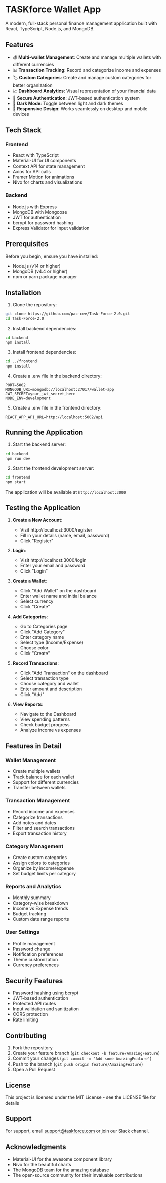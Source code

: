 # TASKforce Wallet App

A modern, full-stack personal finance management application built with React, TypeScript, Node.js, and MongoDB.

## Features

- 💰 **Multi-wallet Management**: Create and manage multiple wallets with different currencies
- 📊 **Transaction Tracking**: Record and categorize income and expenses
- 🏷️ **Custom Categories**: Create and manage custom categories for better organization
- 📈 **Dashboard Analytics**: Visual representation of your financial data
- 🔐 **Secure Authentication**: JWT-based authentication system
- 🌙 **Dark Mode**: Toggle between light and dark themes
- 📱 **Responsive Design**: Works seamlessly on desktop and mobile devices

## Tech Stack

### Frontend
- React with TypeScript
- Material-UI for UI components
- Context API for state management
- Axios for API calls
- Framer Motion for animations
- Nivo for charts and visualizations

### Backend
- Node.js with Express
- MongoDB with Mongoose
- JWT for authentication
- bcrypt for password hashing
- Express Validator for input validation

## Prerequisites

Before you begin, ensure you have installed:
- Node.js (v14 or higher)
- MongoDB (v4.4 or higher)
- npm or yarn package manager

## Installation

1. Clone the repository:
```bash
git clone https://github.com/pac-cee/Task-Force-2.0.git
cd Task-Force-2.0
```

2. Install backend dependencies:
```bash
cd backend
npm install
```

3. Install frontend dependencies:
```bash
cd ../frontend
npm install
```

4. Create a .env file in the backend directory:
```env
PORT=5002
MONGODB_URI=mongodb://localhost:27017/wallet-app
JWT_SECRET=your_jwt_secret_here
NODE_ENV=development
```

5. Create a .env file in the frontend directory:
```env
REACT_APP_API_URL=http://localhost:5002/api
```

## Running the Application

1. Start the backend server:
```bash
cd backend
npm run dev
```

2. Start the frontend development server:
```bash
cd frontend
npm start
```

The application will be available at `http://localhost:3000`

## Testing the Application

1. **Create a New Account**:
   - Visit http://localhost:3000/register
   - Fill in your details (name, email, password)
   - Click "Register"

2. **Login**:
   - Visit http://localhost:3000/login
   - Enter your email and password
   - Click "Login"

3. **Create a Wallet**:
   - Click "Add Wallet" on the dashboard
   - Enter wallet name and initial balance
   - Select currency
   - Click "Create"

4. **Add Categories**:
   - Go to Categories page
   - Click "Add Category"
   - Enter category name
   - Select type (Income/Expense)
   - Choose color
   - Click "Create"

5. **Record Transactions**:
   - Click "Add Transaction" on the dashboard
   - Select transaction type
   - Choose category and wallet
   - Enter amount and description
   - Click "Add"

6. **View Reports**:
   - Navigate to the Dashboard
   - View spending patterns
   - Check budget progress
   - Analyze income vs expenses

## Features in Detail

### Wallet Management
- Create multiple wallets
- Track balance for each wallet
- Support for different currencies
- Transfer between wallets

### Transaction Management
- Record income and expenses
- Categorize transactions
- Add notes and dates
- Filter and search transactions
- Export transaction history

### Category Management
- Create custom categories
- Assign colors to categories
- Organize by income/expense
- Set budget limits per category

### Reports and Analytics
- Monthly summary
- Category-wise breakdown
- Income vs Expense trends
- Budget tracking
- Custom date range reports

### User Settings
- Profile management
- Password change
- Notification preferences
- Theme customization
- Currency preferences

## Security Features

- Password hashing using bcrypt
- JWT-based authentication
- Protected API routes
- Input validation and sanitization
- CORS protection
- Rate limiting

## Contributing

1. Fork the repository
2. Create your feature branch (`git checkout -b feature/AmazingFeature`)
3. Commit your changes (`git commit -m 'Add some AmazingFeature'`)
4. Push to the branch (`git push origin feature/AmazingFeature`)
5. Open a Pull Request

## License

This project is licensed under the MIT License - see the LICENSE file for details

## Support

For support, email support@taskforce.com or join our Slack channel.

## Acknowledgments

- Material-UI for the awesome component library
- Nivo for the beautiful charts
- The MongoDB team for the amazing database
- The open-source community for their invaluable contributions

